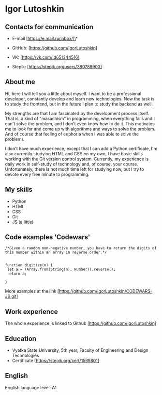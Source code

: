# Igor Lutoshkin

## Contacts for communication

- E-mail [https://e.mail.ru/inbox/]\*

- GitHub: [https://github.com/IgorLutoshkin]

- VK: [https://vk.com/id651344516]

- Stepik: [https://stepik.org/users/380788903]

## About me

Hi, here I will tell you a little about myself. I want to be a professional developer, constantly develop and learn new technologies. Now the task is to study the frontend, but in the future I plan to study the backend as well.

My strengths are that I am fascinated by the development process itself. That is, a kind of "masachism" in programming, when everything fails and I can't solve the problem, and I don't even know how to do it. This motivates me to look for and come up with algorithms and ways to solve the problem. And of course that feeling of euphoria when I was able to solve the problem).

I don't have much experience, except that I can add a Python certificate, I'm also currently studying HTML and CSS on my own, I have basic skills working with the Git version control system. Currently, my experience is daily work in self-study of technology and, of course, your course. Unfortunately, there is not much time left for studying now, but I try to devote every free minute to programming.

## My skills

- Python
- HTML
- CSS
- Git
- JS (a little)

## Code examples 'Codewars'

```
/*Given a random non-negative number, you have to return the digits of this number within an array in reverse order.*/


function digitize(n) {
 let a = (Array.from(String(n), Number)).reverse();
 return a;

}
```

More examples at the link [https://github.com/IgorLutoshkin/CODEWARS-JS.git]

## Work experience

The whole experience is linked to Github [https://github.com/IgorLutoshkin]

## Education

- Vyatka State University, 5th year, Faculty of Engineering and Design Technologies
- Certificate [https://stepik.org/cert/1569801]

## English

English language level: A1
